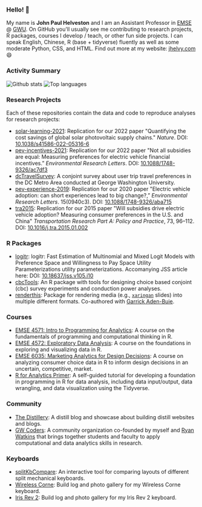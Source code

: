 
### Hello! 👋

My name is **John Paul Helveston** and I am an Assistant Professor in [EMSE](https://www.emse.seas.gwu.edu/) @ [GWU](https://www.gwu.edu/). On GitHub you'll usually see me contributing to research projects, R packages, courses I develop / teach, or other fun side projects. I can speak English, Chinese, R (base + tidyverse) fluently as well as some moderate Python, CSS, and HTML. Find out more at my website: [jhelvy.com](https://jhelvy.com/) 😄

### Activity Summary

![Github stats](https://github-readme-stats-rouge-zeta-15.vercel.app/api?username=jhelvy&theme=vue-dark&show_icons=true)
![Top languages](https://github-readme-stats-rouge-zeta-15.vercel.app/api/top-langs/?username=jhelvy&theme=vue-dark&hide=html,JavaScript,CSS&layout=compact&langs_count=10)

### Research Projects

Each of these repositories contain the data and code to reproduce analyses for research projects:

- [solar-learning-2021](https://github.com/jhelvy/solar-learning-2021): Replication for our 2022 paper "Quantifying the cost savings of global solar photovoltaic supply chains." _Nature_. DOI: [10.1038/s41586-022-05316-6](https://doi.org/10.1038/s41586-022-05316-6)
- [pev-incentives-2021](https://github.com/jhelvy/pev-incentives-2021): Replication for our 2022 paper "Not all subsidies are equal: Measuring preferences for electric vehicle financial incentives.” _Environmental Research Letters_. DOI: [10.1088/1748-9326/ac7df3](https://doi.org/10.1088/1748-9326/ac7df3)
- [dcTravelSurvey](https://github.com/jhelvy/dcTravelSurvey): A conjoint survey about user trip travel preferences in the DC Metro Area conducted at George Washington University.
- [pev-experience-2019](https://github.com/jhelvy/pev-experience-2019): Replication for our 2020 paper "Electric vehicle adoption: can short experiences lead to big change?,” _Environmental Research Letters_. 15(0940c3). DOI: [10.1088/1748-9326/aba715](https://doi.org/10.1088/1748-9326/aba715)
- [tra2015](https://github.com/jhelvy/tra2015): Replication for our 2015 paper "Will subsidies drive electric vehicle adoption? Measuring consumer preferences in the U.S. and China" _Transportation Research Part A: Policy and Practice_, 73, 96–112. DOI: [10.1016/j.tra.2015.01.002](https://doi.org/10.1016/j.tra.2015.01.002)

### R Packages

- [logitr](https://jhelvy.github.io/logitr/): logitr: Fast Estimation of Multinomial and Mixed Logit Models with Preference Space and Willingness to Pay Space Utility Parameterizations utility parameterizations. Accomanying JSS article here: DOI: [10.18637/jss.v105.i10](https://doi.org/10.18637/jss.v105.i10)
- [cbcTools](https://jhelvy.github.io/cbcTools/): An R package with tools for designing choice based conjoint (cbc) survey experiments and conduction power analyses.
- [renderthis](https://jhelvy.github.io/renderthis/): Package for rendering media (e.g., [`xaringan`](https://github.com/yihui/xaringan) slides) into multiple different formats. Co-authored with [Garrick Aden-Buie](https://github.com/gadenbuie).

### Courses

- [EMSE 4571: Intro to Programming for Analytics](https://p4a.seas.gwu.edu/): A course on the fundamentals of programming and computational thinking in R.
- [EMSE 4572: Exploratory Data Analysis](https://eda.seas.gwu.edu/): A course on the foundations in exploring and visualizing data in R.
- [EMSE 6035: Marketing Analytics for Design Decisions](https://madd.seas.gwu.edu/): A course on analyzing consumer choice data in R to inform design decisions in an uncertain, competitive, market.
- [R for Analytics Primer](https://jhelvy.github.io/r4aPrimer/): A self-guided tutorial for developing a foundation in programming in R for data analysis, including data input/output, data wrangling, and data visualization using the Tidyverse.

### Community

- [The Distillery](https://distillery.rbind.io/): A distill blog and showcase about building distill websites and blogs.
- [GW Coders](https://gwcoders.github.io/studyGroup/): A community organization co-founded by myself and [Ryan Watkins](https://ryanrwatkins.com/) that brings together students and faculty to apply computational and data analytics skills in research. 

### Keyboards

- [splitKbCompare](jhelvy.github.io/splitkbcompare/): An interactive tool for comparing layouts of different split mechanical keyboards.
- [Wireless Corne](https://github.com/jhelvy/wireless-corne/): Build log and photo gallery for my Wireless Corne keyboard.
- [Iris Rev 2](https://github.com/jhelvy/iris-rev2/): Build log and photo gallery for my Iris Rev 2 keyboard.
